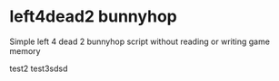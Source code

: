 # left4dead2 bunnyhop
Simple left 4 dead 2 bunnyhop script without reading or writing game memory

test2
test3sdsd